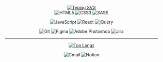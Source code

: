 <div align="center" >

[![Typing SVG](https://readme-typing-svg.demolab.com?font=Noto+Sans&weight=600&size=22&pause=10000000&color=57bcda&width=435&lines=Tech+Stack)](https://git.io/typing-svg)<br>
![HTML5](https://img.shields.io/badge/html5-%23E34F26.svg?style=for-the-badge&logo=html5&logoColor=white&color=323330)
![CSS3](https://img.shields.io/badge/css3-%231572B6.svg?style=for-the-badge&logo=css3&logoColor=white&color=323330)
![SASS](https://img.shields.io/badge/SASS-hotpink.svg?style=for-the-badge&logo=SASS&logoColor=white&color=323330)

![JavaScript](https://img.shields.io/badge/javascript-%23323330.svg?style=for-the-badge&logo=javascript&logoColor=white&color=323330)
![React](https://img.shields.io/badge/react-%230A0FFF.svg?style=for-the-badge&logo=react&logoColor=white&color=323330)
![jQuery](https://img.shields.io/badge/jquery-%230769AD.svg?style=for-the-badge&logo=jquery&logoColor=white&color=323330)

![Git](https://img.shields.io/badge/git-%23F05033.svg?style=for-the-badge&logo=git&logoColor=white&color=323330)
![Figma](https://img.shields.io/badge/figma-%23F24E1E.svg?style=for-the-badge&logo=figma&logoColor=white&color=323330)
![Adobe Photoshop](https://img.shields.io/badge/adobe%20photoshop-%2331A8FF.svg?style=for-the-badge&logo=adobe%20photoshop&logoColor=white&color=323330)
![Jira](https://img.shields.io/badge/jira-%230A0FFF.svg?style=for-the-badge&logo=jira&logoColor=white&color=323330)


<hr>



[![Top Langs](https://github-readme-stats.vercel.app/api/top-langs/?username=juhyee&layout=compact&theme=react)](https://github.com/juhyee/github-readme-stats)

                      
![Gmail](https://img.shields.io/badge/Gmail-D14836?style=for-the-badge&logo=gmail&logoColor=white)
![Notion](https://img.shields.io/badge/Notion-%23000000.svg?style=for-the-badge&logo=notion&logoColor=white)

</div>
